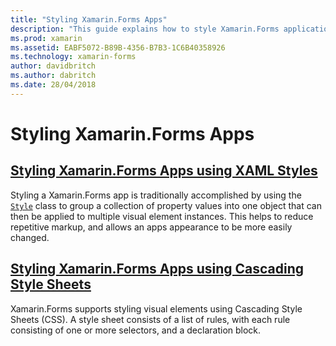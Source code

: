 ```yaml
---
title: "Styling Xamarin.Forms Apps"
description: "This guide explains how to style Xamarin.Forms applications by using XAML styles, and by using Cascading Style Sheets."
ms.prod: xamarin
ms.assetid: EABF5072-B89B-4356-B7B3-1C6B40358926
ms.technology: xamarin-forms
author: davidbritch
ms.author: dabritch
ms.date: 28/04/2018
---
```


# Styling Xamarin.Forms Apps

## [Styling Xamarin.Forms Apps using XAML Styles](xaml/index.md)

Styling a Xamarin.Forms app is traditionally accomplished by using the [`Style`](xref:Xamarin.Forms.Style) class to group a collection of property values into one object that can then be applied to multiple visual element instances. This helps to reduce repetitive markup, and allows an apps appearance to be more easily changed.

## [Styling Xamarin.Forms Apps using Cascading Style Sheets](css/index.md)

Xamarin.Forms supports styling visual elements using Cascading Style Sheets (CSS). A style sheet consists of a list of rules, with each rule consisting of one or more selectors, and a declaration block.

